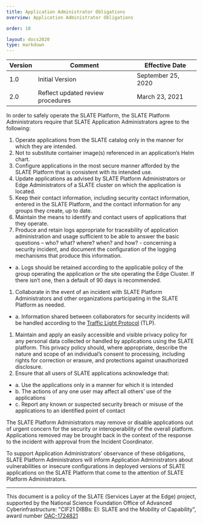 ```yaml
---
title: Application Administrator Obligations 
overview: Application Administrator Obligations 

order: 10  

layout: docs2020
type: markdown
---
```


| Version | Comment | Effective Date |
|---|---|---|
|1.0|Initial Version|September 25, 2020|
| 2.0| Reflect updated review procedures | March 23, 2021 |

In order to safely operate the SLATE Platform, the SLATE Platform Administrators require that SLATE Application Administrators agree to the following:

1. Operate applications from the SLATE catalog only in the manner for which they are intended.
1. Not to substitute container image(s) referenced in an application’s Helm chart.
1. Configure applications in the most secure manner afforded by the SLATE Platform that is consistent with its intended use.
1. Update applications as advised by SLATE Platform Administrators or Edge Administrators of a SLATE cluster on which the application is located. 
1. Keep their contact information, including security contact information, entered in the SLATE Platform, and the contact information for any groups they create, up to date. 
1. Maintain the means to identify and contact users of applications that they operate.
1. Produce and retain logs appropriate for traceability of application administration and usage sufficient to be able to answer the basic questions – who? what? where? when? and how? - concerning a security incident, and document the configuration of the logging mechanisms that produce this information.
  - a. Logs should be retained according to the applicable policy of the group operating the application or the site operating the Edge Cluster. If there isn’t one, then a default of 90 days is recommended.
1. Collaborate in the event of an incident with SLATE Platform Administrators and other organizations participating in the SLATE Platform as needed. 
  - a. Information shared between collaborators for security incidents will be handled according to the [Traffic Light Protocol](https://www.first.org/tlp/) (TLP). 
1. Maintain and apply an easily accessible and visible privacy policy for any personal data collected or handled by applications using the SLATE platform. This privacy policy should, where appropriate, describe the nature and scope of an individual’s consent to processing, including rights for correction or erasure, and protections against unauthorized disclosure.
1. Ensure that all users of SLATE applications acknowledge that:
  - a. Use the applications only in a manner for which it is intended
  - b. The actions of any one user may affect all others’ use of the applications
  - c. Report any known or suspected security breach or misuse of the applications to an identified point of contact

The SLATE Platform Administrators may remove or disable applications out of urgent concern for the security or interoperability of the overall platform. Applications removed may be brought back in the context of the response to the incident with approval from the Incident Coordinator.

To support Application Administrators’ observance of these obligations, SLATE Platform Administrators will inform Application Administrators about vulnerabilities or insecure configurations in deployed versions of SLATE applications on the SLATE Platform that come to the attention of SLATE Platform Administrators. 

<hr>

This document is a policy of the SLATE (Services Layer at the Edge) project, supported by the National Science Foundation Office of Advanced Cyberinfrastructure: "CIF21 DIBBs: EI: SLATE and the Mobility of Capability", award number [OAC-1724821](https://www.nsf.gov/awardsearch/showAward?AWD_ID=1724821&HistoricalAwards=false)



